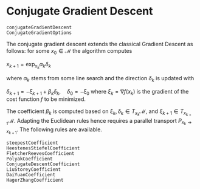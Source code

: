 # Conjugate Gradient Descent

```@docs
conjugateGradientDescent
ConjugateGradientOptions
```
The conjugate gradient descent extends the classical Gradient Descent
as follows: for some $x_0\in\mathcal M$ the algorithm computes

$x_{k+1} = \exp_{x_k} \alpha_k\delta_k$

where $\alpha_k$ stems from some line search and the direction $\delta_k$ is
updated with

$\delta_{k+1} = -\xi_{k+1} + \beta_k\delta_k,\quad \delta_0 = -\xi_0$
where $\xi_k = \nabla f(x_k)$ is the gradient of the cost function $f$ to be minimized.

The coefficient $\beta_k$ is computed based on $\xi_k,\delta_k\in T_{x_{k}}\mathcal M$,
and $\xi_{k+1}\in T_{x_{k+1}}\mathcal M$. Adapting the Euclidean rules hence requires
a parallel transport $P_{x_k\to x_{k+1}}$. The following rules are available.

```@docs
steepestCoefficient
HeestenesStiefelCoefficient
FletcherReevesCoefficient
PolyakCoefficient
ConjugateDescentCoefficient
LiuStoreyCoefficient
DaiYuanCoefficient
HagerZhangCoefficient
```
